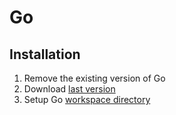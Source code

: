 # Go

## Installation

1. Remove the existing version of Go
1. Download [last version](https://golang.org/dl/)
1. Setup Go [workspace directory](https://github.com/golang/go/wiki/SettingGOPATH)